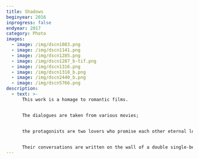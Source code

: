 ```yaml
---
title: Shadows
beginyear: 2016
inprogress: false
endyear: 2017
category: Photo
images:
  - image: /img/dscn1083.png
  - image: /img/dscn1141.png
  - image: /img/dscn1285.png
  - image: /img/dscn1287_b-tif.png
  - image: /img/dscn1316.png
  - image: /img/dscn1318_b.png
  - image: /img/dscn2440_b.png
  - image: /img/dscn5766.png
description:
  - text: >-
      This work is a homage to romantic films. 


      The dialogues are taken from various movies; 


      the protagonists are two lovers who promise each other eternal love, but due to a series of events they are forced to separate, breaking their promise.


      Their conversations are written on the wall of a double single-bed room. The meaning of the dialogues can be inferred by reading the shape of the unmade beds, where sheets, blankets and towels form an alphabet.
---
```

